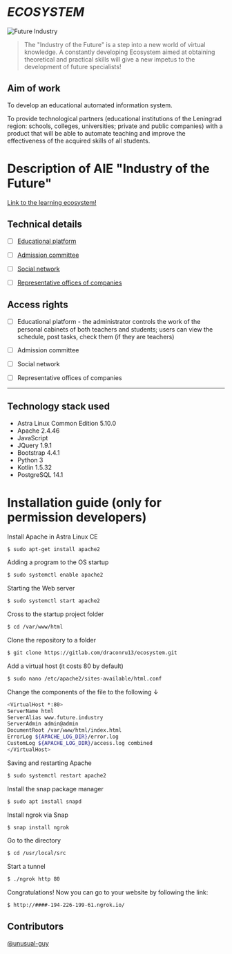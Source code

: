 # _ECOSYSTEM_

![Future Industry](http://b472-194-226-199-61.ngrok.io/static/Images/industry.png)


> The "Industry of the Future" is a step into a new world 
> of virtual knowledge. A constantly developing Ecosystem
> aimed at obtaining theoretical and practical skills will
> give a new impetus to the development of future specialists!

## Aim of work

To develop an educational automated information system. 

To provide technological partners (educational institutions of the Leningrad region: schools, colleges, universities; private and public companies) with a product that will be able to automate teaching and improve the effectiveness of the acquired skills of all students.

# Description of AIE "Industry of the Future"

[Link to the learning ecosystem!](http://b472-194-226-199-61.ngrok.io/index.html)


## Technical details
- [ ] [Educational platform](http://b472-194-226-199-61.ngrok.io/education.html)
- [ ] [Admission сommittee](http://b472-194-226-199-61.ngrok.io/admission_committee.html)
- [ ] [Social network](http://b472-194-226-199-61.ngrok.io/social_network.html)
- [ ] [Representative offices of companies](http://b472-194-226-199-61.ngrok.io/company.html)


## Access rights
- [ ] Educational platform - the administrator controls the work of the personal cabinets of both teachers and students; users can view the schedule, post tasks, check them (if they are teachers)

- [ ] Admission сommittee

- [ ] Social network

- [ ] Representative offices of companies

***

## Technology stack used

- Astra Linux Common Edition 5.10.0 
- Apache 2.4.46 
- JavaScript
- JQuery 1.9.1
- Bootstrap 4.4.1 
- Python 3
- Kotlin 1.5.32
- PostgreSQL 14.1

# Installation guide (only for permission developers)

Install Apache in Astra Linux CE
```sh
$ sudo apt-get install apache2
```
Adding a program to the OS startup
```sh
$ sudo systemctl enable apache2
```
Starting the Web server
```sh
$ sudo systemctl start apache2
```
Cross to the startup project folder
```sh
$ cd /var/www/html
```
Clone the repository to a folder
```sh
$ git clone https://gitlab.com/draconru13/ecosystem.git
```
Add a virtual host (it costs 80 by default)
```sh
$ sudo nano /etc/apache2/sites-available/html.conf
```
Change the components of the file to the following ↓
```sh
<VirtualHost *:80>
ServerName html
ServerAlias www.future.industry
ServerAdmin admin@admin
DocumentRoot /var/www/html/index.html
ErrorLog ${APACHE_LOG_DIR}/error.log
CustomLog ${APACHE_LOG_DIR}/access.log combined
</VirtualHost>
```
Saving and restarting Apache
```sh
$ sudo systemctl restart apache2
```
Install the snap package manager
```sh
$ sudo apt install snapd
```
Install ngrok via Snap
```sh
$ snap install ngrok
```
Go to the directory
```sh
$ cd /usr/local/src
```
Start a tunnel
```sh
$ ./ngrok http 80
```
Congratulations! Now you can go to your website by following the link:
```sh
$ http://####-194-226-199-61.ngrok.io/
```
## Contributors
[@unusual-guy](https://github.com/Unusual-guy)
